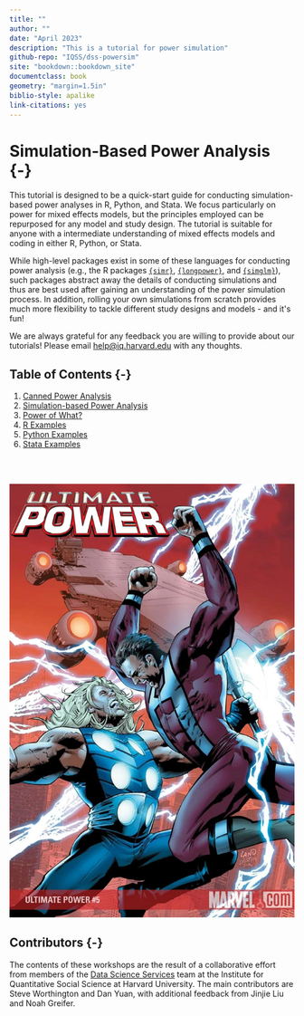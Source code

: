 ```yaml
---
title: ""
author: ""
date: "April 2023"
description: "This is a tutorial for power simulation"
github-repo: "IQSS/dss-powersim"
site: "bookdown::bookdown_site"
documentclass: book
geometry: "margin=1.5in"
biblio-style: apalike
link-citations: yes
---
```


# Simulation-Based Power Analysis {-}

This tutorial is designed to be a quick-start guide for conducting simulation-based power analyses in R, Python, and Stata. We focus particularly on power for mixed effects models, but the principles employed can be repurposed for any model and study design. The tutorial is suitable for anyone with a intermediate understanding of mixed effects models and coding in either R, Python, or Stata.

While high-level packages exist in some of these languages for conducting power analysis (e.g., the R packages [`{simr}`](https://cran.r-project.org/web/packages/simr/vignettes/fromscratch.html), [`{longpower}`](https://cran.r-project.org/web/packages/longpower/vignettes/longpower.html), and [`{simglm}`](https://cran.r-project.org/web/packages/simglm/vignettes/tidy_simulation.html)), such packages abstract away the details of conducting simulations and thus are best used after gaining an understanding of the power simulation process. In addition, rolling your own simulations from scratch provides much more flexibility to tackle different study designs and models - and it's fun!

We are always grateful for any feedback you are willing to provide about our tutorials! Please email <help@iq.harvard.edu> with any thoughts.

## Table of Contents {-}

1. [Canned Power Analysis](./power-analysis.html)
2. [Simulation-based Power Analysis](./simulation-based-power-analysis-1.html)
3. [Power of What?](./power-of-what.html)
4. [R Examples](./r-1.html)
5. [Python Examples](./python.html)
6. [Stata Examples](./stata-1.html)

` `  
` `  

![](images/Ultimate_Power_Vol_1_5_Textless.png)

## Contributors {-}

The contents of these workshops are the result of a collaborative effort from members of the [Data Science Services](http://dss.iq.harvard.edu) team at the Institute for Quantitative Social Science at Harvard University. The main contributors are Steve Worthington and Dan Yuan, with additional feedback from Jinjie Liu and Noah Greifer.
